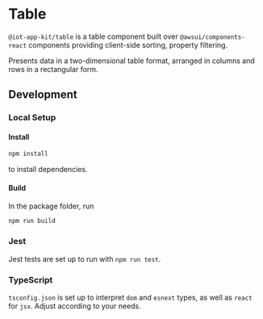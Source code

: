# Table

`@iot-app-kit/table` is a table component built over `@awsui/components-react` components providing client-side sorting, property filtering.

Presents data in a two-dimensional table format, arranged in columns and rows in a rectangular form.

## Development

### Local Setup

#### Install
```bash
npm install
```
to install dependencies.

#### Build
In the package folder, run
```bash
npm run build
```

### Jest

Jest tests are set up to run with `npm run test`.


### TypeScript

`tsconfig.json` is set up to interpret `dom` and `esnext` types, as well as `react` for `jsx`. Adjust according to your needs.

